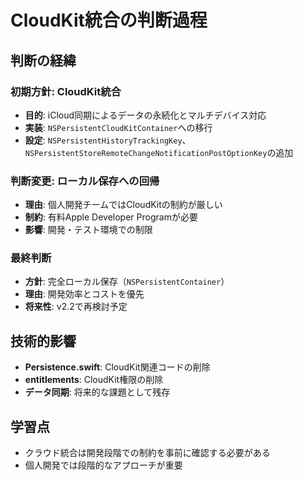 # CloudKit統合の判断過程

## 判断の経緯

### 初期方針: CloudKit統合
- **目的**: iCloud同期によるデータの永続化とマルチデバイス対応
- **実装**: `NSPersistentCloudKitContainer`への移行
- **設定**: `NSPersistentHistoryTrackingKey`、`NSPersistentStoreRemoteChangeNotificationPostOptionKey`の追加

### 判断変更: ローカル保存への回帰
- **理由**: 個人開発チームではCloudKitの制約が厳しい
- **制約**: 有料Apple Developer Programが必要
- **影響**: 開発・テスト環境での制限

### 最終判断
- **方針**: 完全ローカル保存（`NSPersistentContainer`）
- **理由**: 開発効率とコストを優先
- **将来性**: v2.2で再検討予定

## 技術的影響
- **Persistence.swift**: CloudKit関連コードの削除
- **entitlements**: CloudKit権限の削除
- **データ同期**: 将来的な課題として残存

## 学習点
- クラウド統合は開発段階での制約を事前に確認する必要がある
- 個人開発では段階的なアプローチが重要
